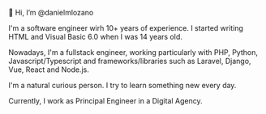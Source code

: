 👋 Hi, I’m @danielmlozano

I'm a software engineer wirh 10+ years of experience. I started writing HTML and Visual Basic 6.0 when I was 14 years old.

Nowadays, I'm a fullstack engineer, working particularly with PHP, Python, Javascript/Typescript and frameworks/libraries such as Laravel, Django, Vue, React and Node.js.

I'm a natural curious person. I try to learn something new every day.

Currently, I work as Principal Engineer in a Digital Agency.

